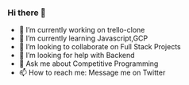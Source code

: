 ### Hi there 👋

- 🔭 I’m currently working on trello-clone
- 🌱 I’m currently learning Javascript,GCP
- 👯 I’m looking to collaborate on Full Stack Projects
- 🤔 I’m looking for help with Backend
- 💬 Ask me about Competitive Programming
- 📫 How to reach me: Message me on Twitter
